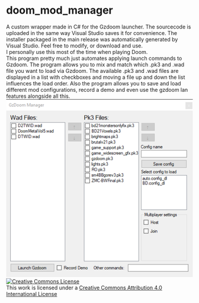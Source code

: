 # doom_mod_manager
A custom wrapper made in C# for the Gzdoom launcher. The sourcecode is uploaded in the same way Visual Studio saves it for convenience. The installer packaged in the main release was automatically generated by Visual Studio. Feel free to modify, or download and use. <br> I personally use this most of the time when playing Doom.<br>
This program pretty much just automates applying launch commands to Gzdoom. The program allows you to mix and match which .pk3 and .wad file you want to load via Gzdoom. The available .pk3 and .wad files are displayed in a list with checkboxes and moving a file up and down the list influences the load order. Also the program allows you to save and load different mod configurations, record a demo and even use the gzdoom lan features alongside all this.
<br>
![Screenshot](screenshot.PNG)
<br>
<a rel="license" href="http://creativecommons.org/licenses/by/4.0/"><img alt="Creative Commons License" style="border-width:0" src="https://i.creativecommons.org/l/by/4.0/88x31.png" /></a><br />This work is licensed under a <a rel="license" href="http://creativecommons.org/licenses/by/4.0/">Creative Commons Attribution 4.0 International License</a>
